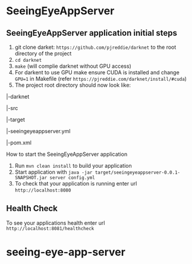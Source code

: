 # SeeingEyeAppServer

SeeingEyeAppServer application initial steps
---
1. git clone darket: `https://github.com/pjreddie/darknet` to the root directory of the project
1. `cd darknet`
1. `make` (will complie darknet without GPU access)
1. For darkent to use GPU make ensure CUDA is installed and change `GPU=1` in Makefile (refer `https://pjreddie.com/darknet/install/#cuda`)
1. The project root directory should now look like:

|-darknet

|-src

|-target

|-seeingeyeappserver.yml

|-pom.xml




How to start the SeeingEyeAppServer application
1. Run `mvn clean install` to build your application
1. Start application with `java -jar target/seeingeyeappserver-0.0.1-SNAPSHOT.jar server config.yml`
1. To check that your application is running enter url `http://localhost:8080`

Health Check
---

To see your applications health enter url `http://localhost:8081/healthcheck`
# seeing-eye-app-server
